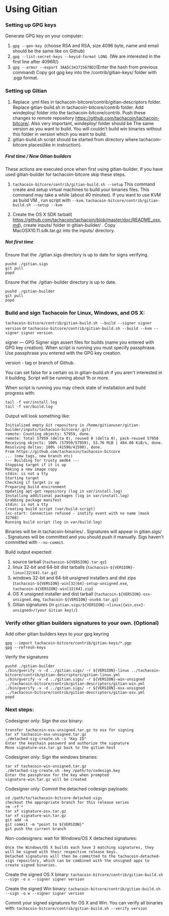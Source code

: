 Using Gitian
====================
### Setting up GPG keys
Generate GPG key on your computer:
1. ```gpg --gen-key ```(choose RSA and RSA, size 4096 byte, name and email should be the same like on Github)
2. ```gpg --list-secret-keys --keyid-format LONG ```(We are interested in the first line after 4096R/)
3. ```gpg --armor --export 3AA5C34371567BD2```(Enter the hash from previous command)
Copy got gpg key into the /contrib/gitian-keys/ folder with .pgp format.
### Setting up Gitian
1. Replace .yml files in tachacoin-bitcore/contrib/gitian-descriptors folder. Replace gitian-build.sh in tachacoin-bitcore/contrib folder. Add windeploy/ folder into the tachacoin-bitcore/contrib. Push these changes to remote repository https://github.com/tachacoin/tachacoin-bitcore/. Also very important, windeploy/ folder should be The same version as you want to build. You will couldn't build win binaries without this folder in version which you want to build.
2. gitian-build.sh script should be started from directory where tachacoin-bitcore places(like in instruction).
##### First time / New Gitian builders
These actions are executed once when first using gitian-builder. If you have used gitian-builder for tachacoin-bitcore skip these steps.
1. ```tachacoin-bitcore/contrib/gitian-build.sh --setup``` This command create and setup virtual machines to build your binaries files. This command may take a while (about 40 minutes). If you want to use KVM as build VM , run script with ```--kvm```.
    ```tachacoin-bitcore/contrib/gitian-build.sh --setup --kvm```

2. Create the OS X SDK tarball( https://github.com/tachacoin/tachacoin/blob/master/doc/README_osx.md), create inputs/ folder in gitian-builder/ . Copy MacOSX10.11.sdk.tar.gz into the inputs/ directory.
##### Not first time
Ensure that the ./gitian.sigs directory is up to date for signs verifying.

    pushd ./gitian.sigs
    git pull
    popd

Ensure that the ./gitian-builder directory is up to date.

    pushd ./gitian-builder
    git pull
    popd

### Build and sign Tachacoin for Linux, Windows, and OS X:

  ```tachacoin-bitcore/contrib/gitian-build.sh --build --signer signer version``` or
  ```tachacoin-bitcore/contrib/gitian-build.sh --build --kvm --signer signer version```

signer — GPG Signer sign assert files for builds (name you entered with GPG key creation). When script is running you must specify passphrase. Use passphrase you entered with the GPG key creation.

version - tag or branch of Github.

You can set false for a certain os in gitian-build.sh if you aren't interested in it building.
Script will be running about 1h or more.

When script is running you may check state of installation and build progress with:

    tail -f var/install.log
    tail -f var/build.log

Output will look something like:

    Initialized empty Git repository in /home/gitianuser/gitian-builder/inputs/tachacoin-bitcore/.git/
    remote: Counting objects: 57959, done.
    remote: Total 57959 (delta 0), reused 0 (delta 0), pack-reused 57958
    Receiving objects: 100% (57959/57959), 53.76 MiB | 484.00 KiB/s, done.
    Resolving deltas: 100% (41590/41590), done.
    From https://github.com/tachacoin/tachacoin-bitcore
    ... (new tags, new branch etc)
    --- Building for trusty amd64 ---
    Stopping target if it is up
    Making a new image copy
    stdin: is not a tty
    Starting target
    Checking if target is up
    Preparing build environment
    Updating apt-get repository (log in var/install.log)
    Installing additional packages (log in var/install.log)
    Grabbing package manifest
    stdin: is not a tty
    Creating build script (var/build-script)
    lxc-start: Connection refused - inotify event with no name (mask 32768)
    Running build script (log in var/build.log)


Binaries will be in tachacoin-binaries/ . Signatures will appear in gitian.sigs/ . Signatures will be committed and you should push it manually. Sigs haven't committed with ```--no-commit```.

Build output expected:

  1. source tarball (`tachacoin-${VERSION}.tar.gz`)
  2. linux 32-bit and 64-bit dist tarballs (`tachacoin-${VERSION}-linux[32|64].tar.gz`)
  3. windows 32-bit and 64-bit unsigned installers and dist zips (`tachacoin-${VERSION}-win[32|64]-setup-unsigned.exe`, `tachacoin-${VERSION}-win[32|64].zip`)
  4. OS X unsigned installer and dist tarball (`tachacoin-${VERSION}-osx-unsigned.dmg`, `tachacoin-${VERSION}-osx64.tar.gz`)
  5. Gitian signatures (in `gitian.sigs/${VERSION}-<linux|{win,osx}-unsigned>/(your Gitian key)/`)

### Verify other gitian builders signatures to your own. (Optional)

Add other gitian builders keys to your gpg keyring

    gpg --import tachacoin-bitcore/contrib/gitian-keys/*.pgp
    gpg --refresh-keys

Verify the signatures

    pushd ./gitian-builder
    ./bin/gverify -v -d ../gitian.sigs/ -r ${VERSION}-linux ../tachacoin-bitcore/contrib/gitian-descriptors/gitian-linux.yml
    ./bin/gverify -v -d ../gitian.sigs/ -r ${VERSION}-win-unsigned ../tachacoin-bitcore/contrib/gitian-descriptors/gitian-win.yml
    ./bin/gverify -v -d ../gitian.sigs/ -r ${VERSION}-osx-unsigned ../tachacoin-bitcore/contrib/gitian-descriptors/gitian-osx.yml
    popd

### Next steps:

Codesigner only: Sign the osx binary:

    transfer tachacoin-osx-unsigned.tar.gz to osx for signing
    tar xf tachacoin-osx-unsigned.tar.gz
    ./detached-sig-create.sh -s "Key ID"
    Enter the keychain password and authorize the signature
    Move signature-osx.tar.gz back to the gitian host

Codesigner only: Sign the windows binaries:

    tar xf tachacoin-win-unsigned.tar.gz
    ./detached-sig-create.sh -key /path/to/codesign.key
    Enter the passphrase for the key when prompted
    signature-win.tar.gz will be created

Codesigner only: Commit the detached codesign payloads:

    cd /path/to/tachacoin-bitcore-detached-sigs
    checkout the appropriate branch for this release series
    rm -rf *
    tar xf signature-osx.tar.gz
    tar xf signature-win.tar.gz
    git add -a
    git commit -m "point to ${VERSION}"
    git push the current branch

Non-codesigners: wait for Windows/OS X detached signatures:

    Once the Windows/OS X builds each have 3 matching signatures, they will be signed with their respective release keys.
    Detached signatures will then be committed to the tachacoin-detached-sigs repository, which can be combined with the unsigned apps to create signed binaries.
Create the signed OS X binary:
```tachacoin-bitcore/contrib/gitian-build.sh --sign -o x --signer signer version```

Create the signed Win binary:
```tachacoin-bitcore/contrib/gitian-build.sh --sign -o w --signer signer version```

Commit your signed signatures for OS X and Win.
You can verify all binaries with:
```tachacoin-bitcore/contrib/gitian-build.sh --verify version```
